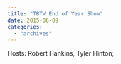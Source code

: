 ```yaml
---
title: "TBTV End of Year Show"
date: 2015-06-09
categories: 
  - "archives"
---
```


Hosts: Robert Hankins, Tyler Hinton;
